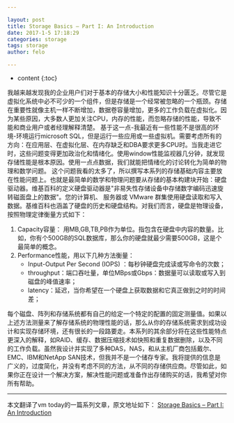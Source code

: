 ```yaml
---

layout: post
title: Storage Basics – Part I: An Introduction
date: 2017-1-5 17:18:29
categories: storage
tags: storage
author: felo

---
```


* content
{:toc}

我越来越发现我的企业用户们对于基本的存储大小和性能知识十分匮乏。尽管它是虚拟化系统中必不可少的一个组件，但是存储是一个经常被忽略的一个瓶颈。存储在重要性就像主机一样不断增加，数据卷容量增加，更多的工作负载在虚拟化。因为某些原因，大多数人更加关注CPU，内存的性能，而忽略存储的性能，导致不能和商业用户或者经理解释清楚。
基于这一点-我最近有一些性能不是很高的环境-环境运行microsoft SQL，但是运行一些应用或一些虚拟机。需要考虑所有的方向：在应用层、在虚拟化层、在内存缺乏和DBA要求更多CPU时。当我走进它时，这些问题变得更加政治化和情绪化。使用window性能监视器几分钟，就发现存储性能是根本原因。使用一点点数据，我们就能把情绪化的讨论转化为简单的物理和数学问题。
这个问题我看的太多了，所以撰写本系列的存储基础内容主要放在性能问题上。也就是最简单的数学和物理问题要从存储的基本构建块开始：硬盘驱动器。维基百科的定义硬盘驱动器是"非易失性存储设备中存储数字编码迅速旋转磁面盘上的数据"。您的计算机、 服务器或 VMware 群集使用硬盘读取和写入数据。基维百科也涵盖了硬盘的历史和硬盘结构。对我们而言，硬盘是物理设备，按照物理定律衡量方式如下：
1. Capacity容量：
用MB,GB,TB,PB作为单位。指包含在硬盘中内容的数量。比如，你有个500GB的SQL数据库，那么你的硬盘就最少需要500GB，这是个最简单的概念。
2.  Performance性能，用以下几种方法衡量：
    - Input-Output Per Second (IOPS) ：每秒钟硬盘完成读或写命令的次数；
    - throughput：端口吞吐量，单位MBps或Gbps：数据量可以读取或写入到磁盘的峰值速率；
    - latency：延迟，当你希望在一个硬盘上获取数据和它真正做到之时的时间差；

每个磁盘、阵列和存储系统都有自己的给定一个特定的配置的固定测量值。如果以上述方法测量来了解存储系统的物理性能的话，那么从你的存储系统需求到成功设计和实现存储环境，还有很长的一段路要走。本系列的其余部分将在这些性能特点更深入的解释，如RAID、缓存、数据压缩技术如快照和重复数据删除，以及不同的工作负载。虽然我设计并实现了多种DAS，NAS，和从主机厂商包括戴尔、EMC、IBM和NetApp SAN技术，但我并不是一个储存专家。我将提供的信息是广义的，过度简化，并没有考虑不同的方法，从不同的存储供应商。尽管如此，如果你正在设计一个解决方案，解决性能问题或准备作出存储购买的话，我希望对你所有帮助。


---
本文翻译了vm today的一篇系列文章，原文地址如下：
[Storage Basics – Part I: An Introduction](http://vmtoday.com/2009/12/storage-basics-part-i-intro/)

